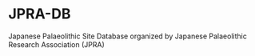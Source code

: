 # JPRA-DB
Japanese Palaeolithic Site Database organized by Japanese Palaeolithic Research Association (JPRA)
